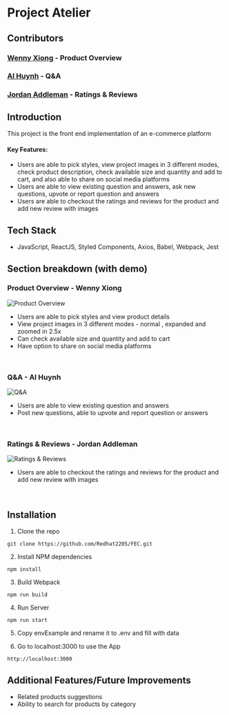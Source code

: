 # Project Atelier

## Contributors
### [Wenny Xiong](https://github.com/WennyXiong) - Product Overview
### [Al Huynh](https://github.com/Albertthuynh94) - Q&A
### [Jordan Addleman](https://github.com/maximumjpeg) - Ratings & Reviews

## Introduction
This project is the front end implementation of an e-commerce platform

#### Key Features:
* Users are able to pick styles, view project images in 3 different modes, check product description, check available size and quantity and add to cart, and also able to share on social media platforms
* Users are able to view existing question and answers, ask new questions, upvote or report question and answers
* Users are able to checkout the ratings and reviews for the product and add new review with images

## Tech Stack
* JavaScript, ReactJS, Styled Components, Axios, Babel, Webpack, Jest

## Section breakdown (with demo)
### Product Overview - Wenny Xiong
![Product Overview](https://i.gyazo.com/8c1132faaa8f37e32b2aa70bc5ec5347.gif)

* Users are able to pick styles and view product details
* View project images in 3 different modes - normal , expanded and zoomed in 2.5x
* Can check available size and quantity and add to cart
* Have option to share on social media platforms
<br/>


### Q&A - Al Huynh
![Q&A](https://i.gyazo.com/8e51ef905670555c780a0fefd6b6d13c.gif)

* Users are able to view existing question and answers
* Post new questions, able to upvote and report question or answers
<br/>


### Ratings & Reviews - Jordan Addleman
![Ratings & Reviews](https://i.gyazo.com/82d905cba0e9bfe04b2c446975f976d4.gif)

* Users are able to checkout the ratings and reviews for the product and add new review with images
<br/>


## Installation
1. Clone the repo
```
git clone https://github.com/Redhat2205/FEC.git
```

2. Install NPM dependencies
```
npm install
```

3. Build Webpack
```
npm run build
```

4. Run Server
```
npm run start
```

5. Copy envExample and rename it to .env and fill with data

6. Go to localhost:3000 to use the App
```
http://localhost:3000
```

## Additional Features/Future Improvements
* Related products suggestions
* Ability to search for products by category


